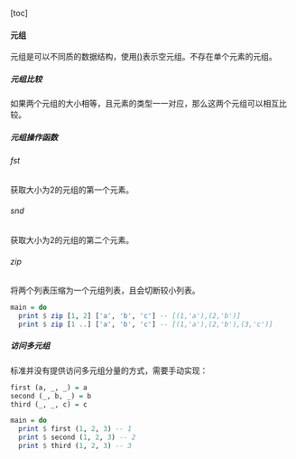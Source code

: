 [toc]

#### 元组

元组是可以不同质的数据结构，使用[()]()表示空元组。不存在单个元素的元组。

##### 元组比较

如果两个元组的大小相等，且元素的类型一一对应，那么这两个元组可以相互比较。

##### 元组操作函数

###### fst

获取大小为2的元组的第一个元素。

###### snd

获取大小为2的元组的第二个元素。

###### zip

将两个列表压缩为一个元组列表，且会切断较小列表。

```haskell
main = do
  print $ zip [1, 2] ['a', 'b', 'c'] -- [(1,'a'),(2,'b')]
  print $ zip [1 ..] ['a', 'b', 'c'] -- [(1,'a'),(2,'b'),(3,'c')]
```

##### 访问多元组

标准并没有提供访问多元组分量的方式，需要手动实现：

```haskell
first (a, _, _) = a
second (_, b, _) = b
third (_, _, c) = c

main = do
  print $ first (1, 2, 3) -- 1
  print $ second (1, 2, 3) -- 2
  print $ third (1, 2, 3) -- 3
```

